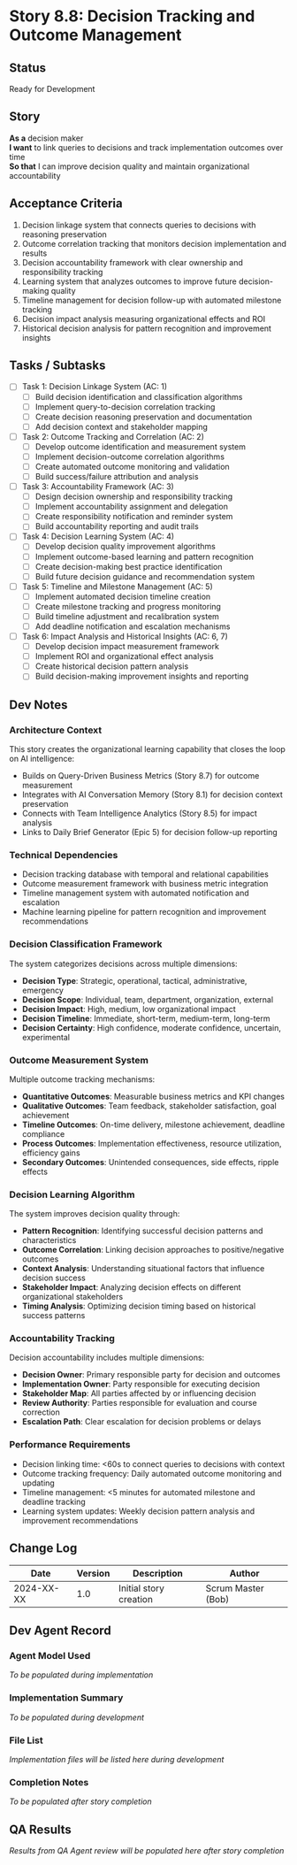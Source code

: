 # Story 8.8: Decision Tracking and Outcome Management

## Status
Ready for Development

## Story
**As a** decision maker  
**I want** to link queries to decisions and track implementation outcomes over time  
**So that** I can improve decision quality and maintain organizational accountability

## Acceptance Criteria
1. Decision linkage system that connects queries to decisions with reasoning preservation
2. Outcome correlation tracking that monitors decision implementation and results
3. Decision accountability framework with clear ownership and responsibility tracking
4. Learning system that analyzes outcomes to improve future decision-making quality
5. Timeline management for decision follow-up with automated milestone tracking
6. Decision impact analysis measuring organizational effects and ROI
7. Historical decision analysis for pattern recognition and improvement insights

## Tasks / Subtasks
- [ ] Task 1: Decision Linkage System (AC: 1)
  - [ ] Build decision identification and classification algorithms
  - [ ] Implement query-to-decision correlation tracking
  - [ ] Create decision reasoning preservation and documentation
  - [ ] Add decision context and stakeholder mapping
- [ ] Task 2: Outcome Tracking and Correlation (AC: 2)
  - [ ] Develop outcome identification and measurement system
  - [ ] Implement decision-outcome correlation algorithms
  - [ ] Create automated outcome monitoring and validation
  - [ ] Build success/failure attribution and analysis
- [ ] Task 3: Accountability Framework (AC: 3)
  - [ ] Design decision ownership and responsibility tracking
  - [ ] Implement accountability assignment and delegation
  - [ ] Create responsibility notification and reminder system
  - [ ] Build accountability reporting and audit trails
- [ ] Task 4: Decision Learning System (AC: 4)
  - [ ] Develop decision quality improvement algorithms
  - [ ] Implement outcome-based learning and pattern recognition
  - [ ] Create decision-making best practice identification
  - [ ] Build future decision guidance and recommendation system
- [ ] Task 5: Timeline and Milestone Management (AC: 5)
  - [ ] Implement automated decision timeline creation
  - [ ] Create milestone tracking and progress monitoring
  - [ ] Build timeline adjustment and recalibration system
  - [ ] Add deadline notification and escalation mechanisms
- [ ] Task 6: Impact Analysis and Historical Insights (AC: 6, 7)
  - [ ] Develop decision impact measurement framework
  - [ ] Implement ROI and organizational effect analysis
  - [ ] Create historical decision pattern analysis
  - [ ] Build decision-making improvement insights and reporting

## Dev Notes

### Architecture Context
This story creates the organizational learning capability that closes the loop on AI intelligence:
- Builds on Query-Driven Business Metrics (Story 8.7) for outcome measurement
- Integrates with AI Conversation Memory (Story 8.1) for decision context preservation
- Connects with Team Intelligence Analytics (Story 8.5) for impact analysis
- Links to Daily Brief Generator (Epic 5) for decision follow-up reporting

### Technical Dependencies
- Decision tracking database with temporal and relational capabilities
- Outcome measurement framework with business metric integration
- Timeline management system with automated notification and escalation
- Machine learning pipeline for pattern recognition and improvement recommendations

### Decision Classification Framework
The system categorizes decisions across multiple dimensions:
- **Decision Type**: Strategic, operational, tactical, administrative, emergency
- **Decision Scope**: Individual, team, department, organization, external
- **Decision Impact**: High, medium, low organizational impact
- **Decision Timeline**: Immediate, short-term, medium-term, long-term
- **Decision Certainty**: High confidence, moderate confidence, uncertain, experimental

### Outcome Measurement System
Multiple outcome tracking mechanisms:
- **Quantitative Outcomes**: Measurable business metrics and KPI changes
- **Qualitative Outcomes**: Team feedback, stakeholder satisfaction, goal achievement
- **Timeline Outcomes**: On-time delivery, milestone achievement, deadline compliance
- **Process Outcomes**: Implementation effectiveness, resource utilization, efficiency gains
- **Secondary Outcomes**: Unintended consequences, side effects, ripple effects

### Decision Learning Algorithm
The system improves decision quality through:
- **Pattern Recognition**: Identifying successful decision patterns and characteristics
- **Outcome Correlation**: Linking decision approaches to positive/negative outcomes
- **Context Analysis**: Understanding situational factors that influence decision success
- **Stakeholder Impact**: Analyzing decision effects on different organizational stakeholders
- **Timing Analysis**: Optimizing decision timing based on historical success patterns

### Accountability Tracking
Decision accountability includes multiple dimensions:
- **Decision Owner**: Primary responsible party for decision and outcomes
- **Implementation Owner**: Party responsible for executing decision
- **Stakeholder Map**: All parties affected by or influencing decision
- **Review Authority**: Parties responsible for evaluation and course correction
- **Escalation Path**: Clear escalation for decision problems or delays

### Performance Requirements
- Decision linking time: <60s to connect queries to decisions with context
- Outcome tracking frequency: Daily automated outcome monitoring and updating
- Timeline management: <5 minutes for automated milestone and deadline tracking
- Learning system updates: Weekly decision pattern analysis and improvement recommendations

## Change Log
| Date | Version | Description | Author |
|------|---------|-------------|---------|
| 2024-XX-XX | 1.0 | Initial story creation | Scrum Master (Bob) |

## Dev Agent Record

### Agent Model Used
*To be populated during implementation*

### Implementation Summary
*To be populated during development*

### File List
*Implementation files will be listed here during development*

### Completion Notes
*To be populated after story completion*

## QA Results
*Results from QA Agent review will be populated here after story completion*